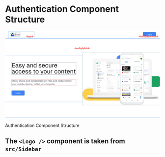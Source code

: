 # Authentication Component Structure

![Authentication Component Structure](/screenshots/authentication-structure.png)

Authentication Component Structure

## The `<Logo />` component is taken from `src/Sidebar`
